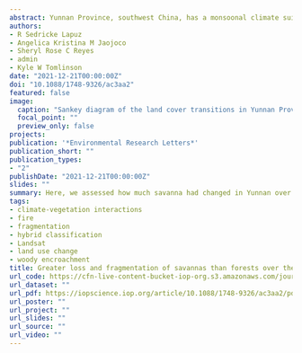```yaml
---
abstract: Yunnan Province, southwest China, has a monsoonal climate suitable for a mix of fire-driven savannas and fire-averse forests as alternate stable states, and has vast areas with savanna physiognomy. Presently, savannas are only formally recognised in the dry valleys of the region, and a no-fire policy has been enforced nationwide since the 1980s. Misidentification of savannas as forests may have contributed to their low protection level and fire-suppression may be contributing to vegetation change towards forest states through woody encroachment. Here, we present an analysis of vegetation and land-use change in Yunnan for years 1986, 1996, 2006, and 2016 by classifying Landsat imagery using a hybrid of unsupervised and supervised classification. We assessed how much savanna area had changed over the 3 decades (area loss, fragmentation), and of this how much was due to direct human intervention versus vegetation transition. We also assessed how climate (mean annual temperature, aridity), landscape accessibility (slope, distance to roads), and fire had altered transition rates. Our classification yielded accuracy values of 77.89%, 82.16%, 94.93%, and 86.84% for our four maps, respectively. In 1986, savannas had the greatest area of any vegetation type in Yunnan at 40.30%, whereas forest cover was 30.78%. Savanna coverage declined across the decades mainly due to a drop in open parkland savannas, while forest cover remained stable. Savannas experienced greater fragmentation than forests. Savannas suffered direct loss of coverage to human uses and to woody encroachment. Savannas in more humid environments switched to denser vegetation at a higher rate. Fire slowed the rate of conversion away from savanna states and promoted conversion towards them. We identified remaining savannas in Yunnan that can be considered when drafting future protected areas. Our results can inform more inclusive policy-making that considers Yunnan's forests and savannas as distinct vegetation types with different management needs.
authors:
- R Sedricke Lapuz
- Angelica Kristina M Jaojoco
- Sheryl Rose C Reyes
- admin
- Kyle W Tomlinson
date: "2021-12-21T00:00:00Z"
doi: "10.1088/1748-9326/ac3aa2"
featured: false
image:
  caption: "Sankey diagram of the land cover transitions in Yunnan Province, China from 1986 to 2016. Nodes indicate the land cover percentage for each particular time step, while the ribbons depict the transitions between land cover types. Colours follow that of the land cover map. Note: PRK: parkland, WDL: woodland, FOR: forest, CRO: cropland, TRP: tree plantations, BAG: bare ground, BUR: built-up area and bare rock, WAT: water bodies, SNO: snow."
  focal_point: ""
  preview_only: false
projects:
publication: '*Environmental Research Letters*'
publication_short: ""
publication_types:
- "2"
publishDate: "2021-12-21T00:00:00Z"
slides: ""
summary: Here, we assessed how much savanna had changed in Yunnan over three decades in terms of area and fragmentation, and how much of these changes were due to human intervention versus vegetation transition. We also assessed how climate, landscape accessibility, and fire had altered transition rates.
tags:
- climate-vegetation interactions
- fire
- fragmentation
- hybrid classification
- Landsat
- land use change
- woody encroachment
title: Greater loss and fragmentation of savannas than forests over the last three decades in Yunnan Province, China
url_code: https://cfn-live-content-bucket-iop-org.s3.amazonaws.com/journals/1748-9326/17/1/014003/revision2/erlac3aa2supp1.pdf?AWSAccessKeyId=AKIAYDKQL6LTV7YY2HIK&Expires=1652059104&Signature=9O9ExioYx5ZTcmOpZKW8%2FDu2eA4%3D
url_dataset: ""
url_pdf: https://iopscience.iop.org/article/10.1088/1748-9326/ac3aa2/pdf
url_poster: ""
url_project: ""
url_slides: ""
url_source: ""
url_video: ""
---
```

<div data-badge-details="right" data-badge-type="medium-donut" data-doi="10.1088/1748-9326/ac3aa2" data-hide-no-mentions="true" class="altmetric-embed"></div>

<span class="__dimensions_badge_embed__" data-doi="10.1088/1748-9326/ac3aa2" data-legend="always"></span><script async src="https://badge.dimensions.ai/badge.js" charset="utf-8"></script>

